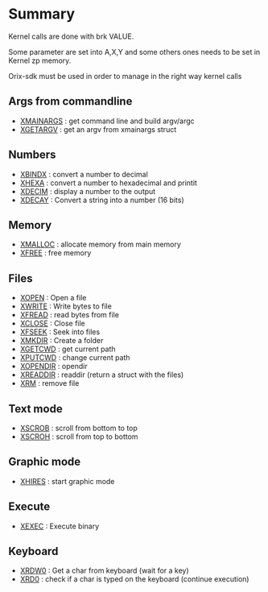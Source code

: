 # Summary

Kernel calls are done with brk VALUE.

Some parameter are set into A,X,Y and some others ones needs to be set in Kernel zp memory.

Orix-sdk must be used in order to manage in the right way kernel calls

## Args from commandline

* [XMAINARGS](xmainargs) : get command line and build argv/argc
* [XGETARGV](xgetargv) : get an argv from xmainargs struct

## Numbers

* [XBINDX](xbindx) : convert a number to decimal
* [XHEXA](xhexa) : convert a number to hexadecimal and printit
* [XDECIM](xdecim) : display a number to the output
* [XDECAY](xdecay) : Convert a string into a number (16 bits)

## Memory

* [XMALLOC](xmalloc) : allocate memory from main memory
* [XFREE](xfree) : free memory

## Files

* [XOPEN](xopen) : Open a file
* [XWRITE](xwrite) : Write bytes to file
* [XFREAD](xfread) : read bytes from file
* [XCLOSE](xclose) : Close file
* [XFSEEK](xfseek) : Seek into files
* [XMKDIR](xmkdir) : Create a folder
* [XGETCWD](xgetcwd) : get current path
* [XPUTCWD](xputcwd) : change current path
* [XOPENDIR](xopendir) : opendir
* [XREADDIR](xreaddir) : readdir (return a struct with the files)
* [XRM](xrm) : remove file

## Text mode

* [XSCROB](xscrob) : scroll from bottom to top
* [XSCROH](xscroh) : scroll from top to bottom

## Graphic mode

* [XHIRES](xhires) : start graphic mode

## Execute

* [XEXEC](xexec) : Execute binary

## Keyboard

* [XRDW0](xrdw0) : Get a char from keyboard (wait for a key)
* [XRD0](xrd0) : check if a char is typed on the keyboard (continue execution)
